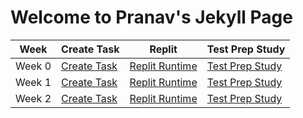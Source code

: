 # Welcome to Pranav's Jekyll Page

|Week|Create Task|Replit|Test Prep Study|
| - | - | - | - |
|Week 0|[Create Task](https://pranavp04.github.io/Pranav-Data-Structures-Repository-Tri-3/createtask)|[Replit Runtime](https://pranavp04.github.io/Pranav-Data-Structures-Repository-Tri-3/pythonmenu)|[Test Prep Study](https://pranavp04.github.io/Pranav-Data-Structures-Repository-Tri-3/5.1-5.2%20Notes)|[Week 0 Individual Grading](https://github.com/PranavP04/Pranav-Data-Structures-Repository-Tri-3/issues/1)|
|Week 1|[Create Task](https://pranavp04.github.io/Pranav-Data-Structures-Repository-Tri-3/createtask)|[Replit Runtime](https://pranavp04.github.io/Pranav-Data-Structures-Repository-Tri-3/listsandloops)|[Test Prep Study](https://pranavp04.github.io/Pranav-Data-Structures-Repository-Tri-3/5.3-5.4%20Notes)|[Week 0 Individual Grading](https://github.com/PranavP04/Pranav-Data-Structures-Repository-Tri-3/issues/1)|
|Week 2|[Create Task](https://pranavp04.github.io/Pranav-Data-Structures-Repository-Tri-3/createtask)|[Replit Runtime](https://replit.com/@SDSC2004/Pranav-Data-Structures-Repository-Tri-2#menu.py)|[Test Prep Study](https://pranavp04.github.io/Pranav-Data-Structures-Repository-Tri-3/5.3-5.4%20Notes)|[Week 0 Individual Grading](https://github.com/PranavP04/Pranav-Data-Structures-Repository-Tri-3/issues/1)|
